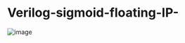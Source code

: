 # Verilog-sigmoid-floating-IP-
![image](https://github.com/YunJoongChul/Verilog-sigmoid-floating-IP-/assets/86291432/3b97b906-9237-415e-8cf1-b3d10e44526e)
